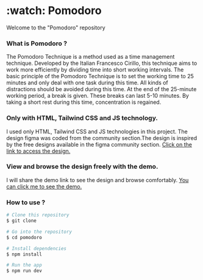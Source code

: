<h1>:watch: Pomodoro</h1>
<p>Welcome to the "Pomodoro" repository</p>

<h3>What is Pomodoro ?</h3>
<p>The Pomodoro Technique is a method used as a time management technique. Developed by the Italian Francesco Cirillo, this technique aims to work more efficiently by dividing time into short working intervals.
The basic principle of the Pomodoro Technique is to set the working time to 25 minutes and only deal with one task during this time. All kinds of distractions should be avoided during this time. At the end of the 25-minute working period, a break is given. These breaks can last 5-10 minutes. By taking a short rest during this time, concentration is regained.</p>

<h3>Only with HTML, Tailwind CSS and JS technology.</h3>
<p>I used only HTML, Tailwind CSS and JS technologies in this project. The design figma was coded from the community section.The design is inspired by the free designs available in the figma community section.  <a href="https://www.figma.com/file/qMYPA5dDCNNAxQoAseM4m6/TODO-(Community)?node-id=37%3A415&t=ASrlDPEmoni3aCyu-1" target="_blank">Click on the link to access the design.</a></p>

<h3>View and browse the design freely with the demo.</h3>
<p>I will share the demo link to see the design and browse comfortably. <a href="https://pomodoro-cemtatli.vercel.app/" target="_blank">You can click me to see the demo.</a></p>

<h3>How to use ?</h3>

```bash
# Clone this repository
$ git clone

# Go into the repository
$ cd pomodoro

# Install dependencies
$ npm install

# Run the app
$ npm run dev

```
